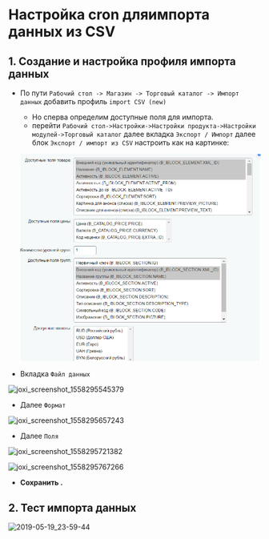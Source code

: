 Настройка cron дляимпорта данных из CSV
========================

## 1. Создание и настройка профиля импорта данных

* По пути `Рабочий стол -> Магазин -> Торговый каталог -> Импорт данных` добавить профиль `import CSV (new)` 
	* Но сперва определим доступные поля для импорта.
	* перейти `Рабочий стол->Настройки->Настройки продукта->Настройки модулей->Торговый каталог` далее вкладка `Экспорт / Импорт` далее блок `Экспорт / импорт из CSV` настроить как на картинке: 

	![joxi_screenshot_1558294369609](/media/29342.png)

* Вкладка `Файл данных` 

![joxi_screenshot_1558295545379](file://media/2917.png)

* Далее 	`Формат` 

![joxi_screenshot_1558295657243](file://media/2407.png)

* Далее `Поля`

![joxi_screenshot_1558295721382](file://media/7646.png)

![joxi_screenshot_1558295767266](file://media/28306.png)

* **Сохранить .**

## 2. Тест импорта данных 

![2019-05-19_23-59-44](file://media/22530.png)

